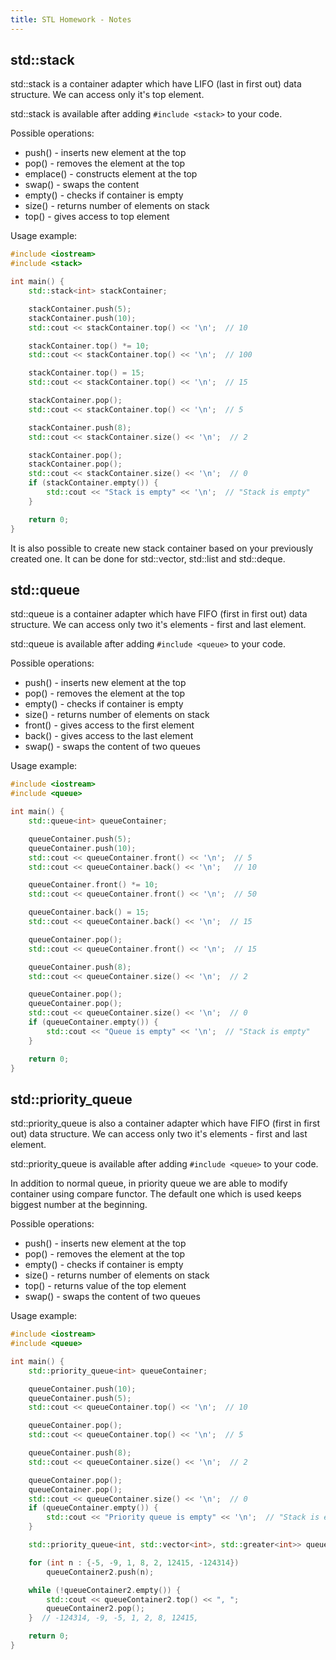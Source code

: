 ```yaml
---
title: STL Homework - Notes
---
```


## std::stack
std::stack is a container adapter which have LIFO (last in first out) data structure. We can access only it's top element.

std::stack is available after adding `#include <stack>` to your code.

Possible operations:
 * push() - inserts new element at the top
 * pop() - removes the element at the top
 * emplace() - constructs element at the top
 * swap() - swaps the content
 * empty() - checks if container is empty
 * size() - returns number of elements on stack
 * top() - gives access to top element

Usage example:
```cpp
#include <iostream>
#include <stack>

int main() {
    std::stack<int> stackContainer;

    stackContainer.push(5);
    stackContainer.push(10);
    std::cout << stackContainer.top() << '\n';  // 10

    stackContainer.top() *= 10;
    std::cout << stackContainer.top() << '\n';  // 100

    stackContainer.top() = 15;
    std::cout << stackContainer.top() << '\n';  // 15

    stackContainer.pop();
    std::cout << stackContainer.top() << '\n';  // 5

    stackContainer.push(8);
    std::cout << stackContainer.size() << '\n';  // 2

    stackContainer.pop();
    stackContainer.pop();
    std::cout << stackContainer.size() << '\n';  // 0
    if (stackContainer.empty()) {
        std::cout << "Stack is empty" << '\n';  // "Stack is empty"
    }

    return 0;
}
```

It is also possible to create new stack container based on your previously created one. It can be done for std::vector, std::list and std::deque.


## std::queue
std::queue is a container adapter which have FIFO (first in first out) data structure. We can access only two it's elements - first and last element.

std::queue is available after adding `#include <queue>` to your code.

Possible operations:
 * push() - inserts new element at the top
 * pop() - removes the element at the top
 * empty() - checks if container is empty
 * size() - returns number of elements on stack
 * front() - gives access to the first element
 * back() - gives access to the last element
 * swap() - swaps the content of two queues

Usage example:
```cpp
#include <iostream>
#include <queue>

int main() {
    std::queue<int> queueContainer;

    queueContainer.push(5);
    queueContainer.push(10);
    std::cout << queueContainer.front() << '\n';  // 5
    std::cout << queueContainer.back() << '\n';   // 10

    queueContainer.front() *= 10;
    std::cout << queueContainer.front() << '\n';  // 50

    queueContainer.back() = 15;
    std::cout << queueContainer.back() << '\n';  // 15

    queueContainer.pop();
    std::cout << queueContainer.front() << '\n';  // 15

    queueContainer.push(8);
    std::cout << queueContainer.size() << '\n';  // 2

    queueContainer.pop();
    queueContainer.pop();
    std::cout << queueContainer.size() << '\n';  // 0
    if (queueContainer.empty()) {
        std::cout << "Queue is empty" << '\n';  // "Stack is empty"
    }

    return 0;
}
```

## std::priority_queue
std::priority_queue is also a container adapter which have FIFO (first in first out) data structure. We can access only two it's elements - first and last element.

std::priority_queue is available after adding `#include <queue>` to your code.

In addition to normal queue, in priority queue we are able to modify container using compare functor. The default one which is used keeps biggest number at the beginning.

Possible operations:
 * push() - inserts new element at the top
 * pop() - removes the element at the top
 * empty() - checks if container is empty
 * size() - returns number of elements on stack
 * top() - returns value of the top element
 * swap() - swaps the content of two queues

Usage example:
```cpp
#include <iostream>
#include <queue>

int main() {
    std::priority_queue<int> queueContainer;

    queueContainer.push(10);
    queueContainer.push(5);
    std::cout << queueContainer.top() << '\n';  // 10

    queueContainer.pop();
    std::cout << queueContainer.top() << '\n';  // 5

    queueContainer.push(8);
    std::cout << queueContainer.size() << '\n';  // 2

    queueContainer.pop();
    queueContainer.pop();
    std::cout << queueContainer.size() << '\n';  // 0
    if (queueContainer.empty()) {
        std::cout << "Priority queue is empty" << '\n';  // "Stack is empty"
    }

    std::priority_queue<int, std::vector<int>, std::greater<int>> queueContainer2;

    for (int n : {-5, -9, 1, 8, 2, 12415, -124314})
        queueContainer2.push(n);

    while (!queueContainer2.empty()) {
        std::cout << queueContainer2.top() << ", ";
        queueContainer2.pop();
    }  // -124314, -9, -5, 1, 2, 8, 12415,

    return 0;
}

```
